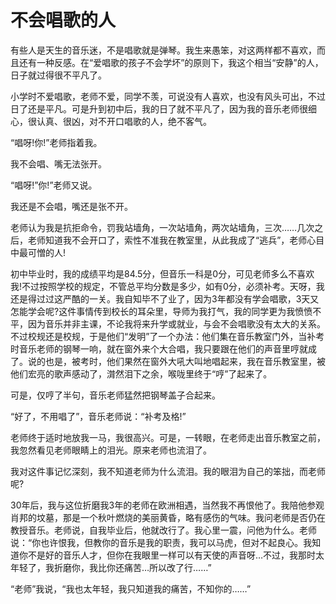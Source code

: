 # 不会唱歌的人

有些人是天生的音乐迷，不是唱歌就是弹琴。我生来愚笨，对这两样都不喜欢，而且还有一种反感。在“爱唱歌的孩子不会学坏”的原则下，我这个相当“安静”的人，日子就过得很不平凡了。 

小学时不爱唱歌，老师不爱，同学不羡，可说没有人喜欢，也没有风头可出，不过日了还是平凡。可是升到初中后，我的日了就不平凡了，因为我的音乐老师很细心，很认真、很凶，对不开口唱歌的人，绝不客气。 

“唱呀!你!”老师指着我。 

我不会唱、嘴无法张开。 

“唱呀!”你!”老师又说。 

我还是不会唱，嘴还是张不开。 

老师认为我是抗拒命令，罚我站墙角，一次站墙角，两次站墙角，三次……几次之后，老师知道我不会开口了，索性不准我在教室里，从此我成了“逃兵”，老师心目中最可憎的人! 

初中毕业时，我的成绩平均是84.5分，但音乐一科是0分，可见老师多么不喜欢我!不过按照学校的规定，不管总平均分数是多少，如有0分，必须补考。天呀，我还是得过过这严酷的一关。我自知毕不了业了，因为3年都没有学会唱歌，3天又怎能学会呢?这件事情传到校长的耳朵里，导师为我打气，我的同学更为我愤愤不平，因为音乐并非主课，不论我将来升学或就业，与会不会唱歌没有太大的关系。不过校规还是校规，于是他们“发明”了一个办法：他们集在音乐教室门外，当补考时音乐老师的钢琴一响，就在窗外来个大合唱，我只要跟在他们的声音里哼就成了。说的也是，被考时，他们果然在窗外大吼大叫地唱起来，我在音乐教室里，被他们宏亮的歌声感动了，潸然泪下之余，喉咙里终于“哼”了起来了。 

可是，仅哼了半句，音乐老师猛然把钢琴盖子合起来。 

“好了，不用唱了”，音乐老师说：“补考及格!” 

老师终于适时地放我一马，我很高兴。可是，一转眼，在老师走出音乐教室之前，我忽然看见老师眼睛上的泪光。原来老师也流泪了。 

我对这件事记忆深刻，我不知道老师为什么流泪。我的眼泪为自己的笨拙，而老师呢? 

30年后，我与这位折磨我3年的老师在欧洲相遇，当然我不再恨他了。我陪他参观肖邦的坟墓，那是一个秋叶燃烧的美丽黄昏，略有感伤的气味。我问老师是否仍在教授音乐。老师说，自我毕业后，他就改行了。我心里一震，问他为什么。老师说：“你也许恨我，但教你的音乐是我的职责，我可以马虎，但对不起良心。我知道你不是好的音乐人才，但你在我眼里一样可以有天使的声音呀…不过，我那时太年轻了，我折磨你，我比你还痛苦…所以改了行……” 

“老师”我说，“我也太年轻，我只知道我的痛苦，不知你的……”
 